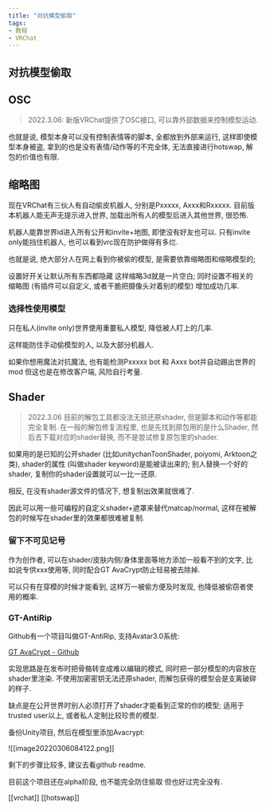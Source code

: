 ```yaml
---
title: "对抗模型偷取"
tags:
- 教程
- VRChat
---
```

## 对抗模型偷取

## OSC
>2022.3.06: 新版VRChat提供了OSC接口, 可以靠外部数据来控制模型运动.

也就是说, 模型本身可以没有控制表情等的脚本, 全都放到外部来运行, 这样即使模型本身被盗, 拿到的也是没有表情/动作等的不完全体, 无法直接进行hotswap, 解包的价值也有限. 


## 缩略图

现在VRChat有三伙人有自动偷皮机器人, 分别是Pxxxxx, Axxx和Rxxxxx. 目前版本机器人能无声无提示进入世界, 加载出所有人的模型后进入其他世界, 很恐怖.

机器人能靠世界id进入所有公开和invite+地图, 即使没有好友也可以. 只有invite only能挡住机器人, 也可以看到vrc现在防护做得有多烂.

也就是说, 绝大部分人在网上看到你被偷的模型, 是需要依靠缩略图和缩略模型的;

设置好开关让默认所有东西都隐藏 这样缩略3d就是一片空白; 同时设置不相关的缩略图 (有插件可以自定义, 或者干脆把摄像头对着别的模型) 增加成功几率.

### 选择性使用模型

只在私人(invite only)世界使用重要私人模型, 降低被人盯上的几率.

这样能防住手动偷模型的人, 以及大部分机器人.

如果你想用魔法对抗魔法, 也有能检测Pxxxxx bot 和 Axxx bot并自动踢出世界的mod 但这也是在修改客户端, 风险自行考量.

## Shader
>2022.3.06
目前的解包工具都没法无损还原shader, 但是脚本和动作等都能完全复制. 在一般的解包修复流程里, 也是先找到原包用的是什么Shader, 然后去下载对应的shader替换, 而不是尝试修复原包里的shader.

如果用的是已知的公开shader (比如unitychanToonShader, poiyomi, Arktoon之类), shader的属性 (叫做shader keyword)是能被读出来的; 别人替换一个好的shader, 复制你的shader设置就可以一比一还原.

相反, 在没有shader源文件的情况下, 想复制出效果就很难了.

因此可以用一些可编程的自定义shader+遮罩来替代matcap/normal, 这样在被解包的时候写在shader里的效果都很难被复制.



### 留下不可见记号

作为创作者, 可以在shader/皮肤内侧/身体里面等地方添加一般看不到的文字, 比如说专供xxx使用等, 同时配合GT AvaCrypt防止轻易被去除掉.


可以只有在穿模的时候才能看到, 这样万一被偷方便及时发现, 也降低被偷窃者使用的概率.


### GT-AntiRip

Github有一个项目叫做GT-AntiRip, 支持Avatar3.0系统:

[GT AvaCrypt - Github](https://link.zhihu.com/?target=https%3A//github.com/MistressPlague/GTAnti-Rip)

实现思路是在发布时把骨骼转变成难以编辑的模式, 同时把一部分模型的内容放在shader里渲染. 不使用加密密钥无法还原shader, 而解包获得的模型会是支离破碎的样子.

缺点是在公开世界时别人必须打开了shader才能看到正常的你的模型; 适用于trusted user以上, 或者私人定制比较珍贵的模型.

备份Unity项目, 然后在模型里添加Avacrypt:

![[image20220306084122.png]]

剩下的步骤比较多, 建议去看github readme.

目前这个项目还在alpha阶段, 也不能完全防住偷取 但也好过完全没有.


[[vrchat]]
[[hotswap]]


